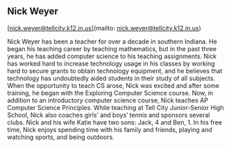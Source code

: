 ## Nick Weyer

[nick.weyer@tellcity.k12.in.us](mailto: nick.weyer@tellcity.k12.in.us)

Nick Weyer has been a teacher for over a decade in southern Indiana.  He began his teaching career by teaching mathematics, but in the past three years, he has added computer science to his teaching assignments.  Nick has worked hard to increase technology usage in his classes by working hard to secure grants to obtain technology equipment, and he believes that technology has undoubtedly aided students in their study of all subjects.  When the opportunity to teach CS arose, Nick was excited and after some training, he began with the Exploring Computer Science course.  Now, in addition to an introductory computer science course, Nick teaches AP Computer Science Principles.  While teaching at Tell City Junior-Senior High School, Nick also coaches girls’ and boys’ tennis and sponsors several clubs.  Nick and his wife Katie have two sons:  Jack, 4 and Ben, 1.  In his free time, Nick enjoys spending time with his family and friends, playing and watching sports, and being outdoors.
